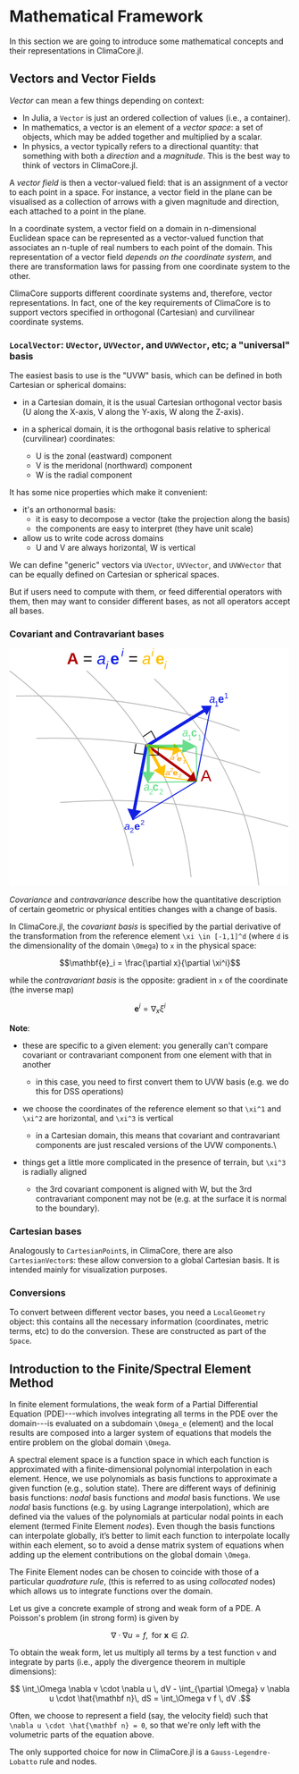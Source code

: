 # Mathematical Framework

In this section we are going to introduce some mathematical concepts and their representations in ClimaCore.jl.


## Vectors and Vector Fields
_Vector_ can mean a few things depending on context:

- In Julia, a `Vector` is just an ordered collection of values (i.e., a container).
- In mathematics, a vector is an element of a _vector space_: a set of objects,
  which may be added together and multiplied by a scalar.
- In physics, a vector typically refers to a directional quantity: that
  something with both a _direction_ and a _magnitude_. This is the best way to
  think of vectors in ClimaCore.jl.

A _vector field_ is then a vector-valued field: that is an assignment of a
vector to each point in a space. For instance, a vector field in the plane can
be visualised as a collection of arrows with a given magnitude and direction,
each attached to a point in the plane.

In a coordinate system, a vector field on a domain in n-dimensional Euclidean
space can be represented as a vector-valued function that associates an n-tuple
of real numbers to each point of the domain. This representation of a vector
field _depends on the coordinate system_, and there are transformation laws
for passing from one coordinate system to the other.

ClimaCore supports different coordinate systems and, therefore, vector representations.
In fact, one of the key requirements of ClimaCore is to support vectors specified
in orthogonal (Cartesian) and curvilinear coordinate systems.

### `LocalVector`: `UVector`, `UVVector`, and `UVWVector`, etc; a "universal" basis

The easiest basis to use is the "UVW" basis, which can be defined in both Cartesian
or spherical domains:

- in a Cartesian domain, it is the usual Cartesian orthogonal vector basis
  (U along the X-axis, V along the Y-axis, W along the Z-axis).

- in a spherical domain, it is the orthogonal basis relative to spherical
  (curvilinear) coordinates:
  - U is the zonal (eastward) component
  - V is the meridonal (northward) component
  - W is the radial component

It has some nice properties which make it convenient:
 - it's an orthonormal basis:
   - it is easy to decompose a vector (take the projection along the basis)
   - the components are easy to interpret (they have unit scale)
 - allow us to write code across domains
   - U and V are always horizontal, W is vertical

We can define "generic" vectors via `UVector`, `UVVector`, and `UVWVector`
that can be equally defined on Cartesian or spherical spaces.

But if users need to compute with them, or feed differential operators with them,
then may want to consider different bases, as not all operators accept all bases.

### Covariant and Contravariant bases

![Different bases supported in ClimaCore.jl](Bases.png)

_Covariance_ and _contravariance_ describe how the quantitative description of
certain geometric or physical entities changes with a change of basis.

In ClimaCore.jl, the _covariant basis_ is specified by the partial derivative
of the transformation from the reference element ``\xi \in [-1,1]^d`` (where ``d``
is the dimensionality of the domain ``\Omega``) to ``x`` in the physical space:
```math
\mathbf{e}_i = \frac{\partial x}{\partial \xi^i}
```
while the _contravariant basis_ is the opposite: gradient in ``x`` of the coordinate
(the inverse map)
```math
\mathbf{e}^i = \nabla_x \xi^i
```


**Note**:

* these are specific to a given element: you generally can't compare covariant or contravariant component from one element with that in another
  - in this case, you need to first convert them to UVW basis (e.g. we do this for DSS operations)

* we choose the coordinates of the reference element so that ``\xi^1`` and ``\xi^2`` are horizontal, and ``\xi^3`` is vertical
  - in a Cartesian domain, this means that covariant and contravariant components are just rescaled versions of the UVW components.\

* things get a little more complicated in the presence of terrain, but ``\xi^3`` is radially aligned
  - the 3rd covariant component is aligned with W, but the 3rd contravariant component may not be (e.g. at the surface it is normal to the boundary).

### Cartesian bases
Analogously to `CartesianPoint`s, in ClimaCore, there are also `CartesianVector`s:
these allow conversion to a global Cartesian basis. It is intended mainly for
visualization purposes.

### Conversions

To convert between different vector bases, you need a `LocalGeometry` object:
this contains all the necessary information (coordinates, metric terms, etc)
to do the conversion. These are constructed as part of the `Space`.

## Introduction to the Finite/Spectral Element Method

In finite element formulations, the weak form of a Partial Differential Equation
(PDE)---which involves integrating all terms in the PDE over the domain---is
evaluated on a subdomain ``\Omega_e`` (element) and the local results are composed
into a larger system of equations that models the entire problem on the global domain ``\Omega``.

A spectral element space is a function space in which each function is approximated
with a finite-dimensional polynomial interpolation in each element. Hence, we use
polynomials as basis functions to approximate a given function (e.g., solution state).
There are different ways of defininig basis functions: _nodal_ basis functions
and _modal_ basis functions. We use _nodal_ basis functions (e.g. by using
Lagrange interpolation), which are defined via the values of the polynomials
at particular nodal points in each element (termed Finite Element *nodes*).
Even though the basis functions can interpolate globally, it’s better to limit
each function to interpolate locally within each element, so to avoid a dense
matrix system of equations when adding up the element contributions on the
global domain ``\Omega``.

The Finite Element nodes can be chosen to coincide with those of a particular
*quadrature rule*, (this is referred to as using _collocated_ nodes) which
allows us to integrate functions over the domain.

Let us give a concrete example of strong and weak form of a PDE.
A Poisson's problem (in strong form) is given by

```math
   \nabla \cdot \nabla u = f, \textrm{ for  } \mathbf{x} \in \Omega .
```

To obtain the weak form, let us multiply all terms by a test function ``v``
and integrate by parts (i.e., apply the divergence theorem in multiple dimensions):

```math
   \int_\Omega \nabla v \cdot \nabla u \, dV - \int_{\partial \Omega} v \nabla u \cdot \hat{\mathbf n}\, dS = \int_\Omega  v f \, dV .
```

Often, we choose to represent a field (say, the velocity field) such
that ``\nabla u \cdot \hat{\mathbf n} = 0``, so that we're only left with the volumetric parts of the equation above.

The only supported choice for now in ClimaCore.jl is a `Gauss-Legendre-Lobatto`
rule and nodes.
